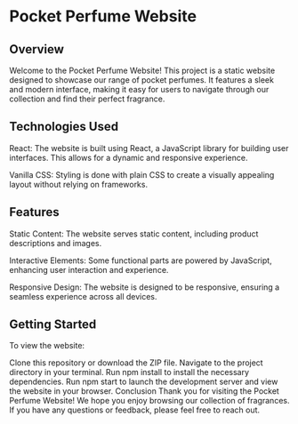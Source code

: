 # Pocket Perfume Website

## Overview

Welcome to the Pocket Perfume Website! This project is a static website designed to showcase our range of pocket perfumes. It features a sleek and modern interface, making it easy for users to navigate through our collection and find their perfect fragrance.

## Technologies Used

React: The website is built using React, a JavaScript library for building user interfaces. This allows for a dynamic and responsive experience.

Vanilla CSS: Styling is done with plain CSS to create a visually appealing layout without relying on frameworks.

## Features

Static Content: The website serves static content, including product descriptions and images.

Interactive Elements: Some functional parts are powered by JavaScript, enhancing user interaction and experience.

Responsive Design: The website is designed to be responsive, ensuring a seamless experience across all devices.

## Getting Started

To view the website:

Clone this repository or download the ZIP file.
Navigate to the project directory in your terminal.
Run npm install to install the necessary dependencies.
Run npm start to launch the development server and view the website in your browser.
Conclusion
Thank you for visiting the Pocket Perfume Website! We hope you enjoy browsing our collection of fragrances. If you have any questions or feedback, please feel free to reach out.
